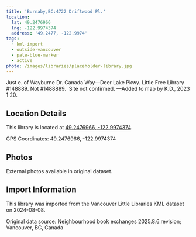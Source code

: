 ```yaml
---
title: 'Burnaby,BC:4722 Driftwood Pl.'
location:
  lat: 49.2476966
  lng: -122.9974374
  address: '49.2477, -122.9974'
tags:
  - kml-import
  - outside-vancouver
  - pale-blue-marker
  - active
photo: /images/libraries/placeholder-library.jpg
---
```

Just e. of Wayburne Dr.
Canada Way—Deer Lake Pkwy.
Little Free Library #148889.
Not #1488889.  Site not confirmed.
—Added to map by K.D., 2023 1 20.

## Location Details

This library is located at [49.2476966, -122.9974374](https://www.google.com/maps?q=49.2476966,-122.9974374).

GPS Coordinates: 49.2476966, -122.9974374

## Photos

External photos available in original dataset.

## Import Information

This library was imported from the Vancouver Little Libraries KML dataset on 2024-08-08.

Original data source: Neighbourhood book exchanges 2025.8.6.revision; Vancouver, BC, Canada
